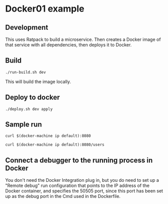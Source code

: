 # Docker01 example

## Development

This uses Ratpack to build a microservice.  Then creates a Docker image of that service with all
dependencies, then deploys it to Docker.

## Build

`./run-build.sh dev`

This will build the image locally.

## Deploy to docker

`./deploy.sh dev apply`

## Sample run

`curl $(docker-machine ip default):8080`

`curl $(docker-machine ip default):8080/users`

## Connect a debugger to the running process in Docker

You don't need the Docker Integration plug in, but you do need to set up a "Remote debug" run
configuration that points to the IP address of the Docker container, and specifies the 50505
port, since this port has been set up as the debug port in the Cmd used in the Dockerfile.

